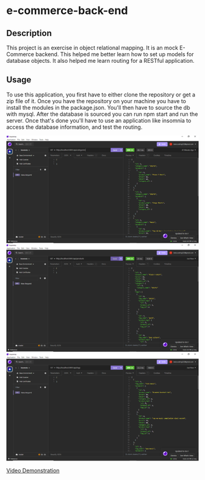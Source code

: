 # e-commerce-back-end

## Description
This project is an exercise in object relational mapping. It is an mock E-Commerce backend. This helped me better learn how to set up models for database objects. It also helped me learn routing for a RESTful application.

## Usage
To use this application, you first have to either clone the repository or get a zip file of it. Once you have the repository on your machine you have to install the modules in the package.json. You'll then have to source the db with mysql. After the database is sourced you can run npm start and run the server. Once that's done you'll have to use an application like insomnia to access the database information, and test the routing.

![Categories Get](./assets/ECommerceCategories.png)
![Products Get](./assets/ECommerceProducts.png)
![Tags Get](./assets/ECommerceTags.png)


[Video Demonstration]()